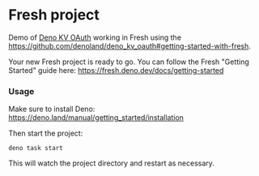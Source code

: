# Fresh project

Demo of [Deno KV OAuth](https://deno.land/x/deno_kv_oauth) working in Fresh
using the https://github.com/denoland/deno_kv_oauth#getting-started-with-fresh.

Your new Fresh project is ready to go. You can follow the Fresh "Getting
Started" guide here: https://fresh.deno.dev/docs/getting-started

### Usage

Make sure to install Deno: https://deno.land/manual/getting_started/installation

Then start the project:

```
deno task start
```

This will watch the project directory and restart as necessary.
